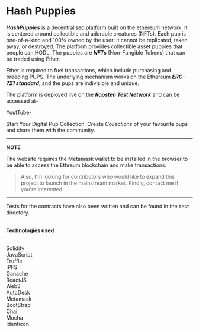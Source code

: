 # Hash Puppies

***HashPuppies*** is a decentralised platform built on the ethereum network. It is centered around collectible and adorable creatures (NFTs). Each pup is one-of-a-kind and 100% owned by the user; it cannot be replicated, taken away, or destroyed. The platform provides collectible asset puppies that people can HODL. The puppies are ***NFTs*** (Non-Fungible Tokens) that can be traded using Ether.

Ether is required to fuel transactions, which include purchasing and breeding PUPS. The underlying mechanism works on the Ethereum ***ERC-721 standard***, and the pups are indivisible and unique.

The platform is deployed live on the ***Ropsten Test Network*** and can be accessed at-

YoutTube-


Start Your Digital Pup Collection. Create *Collections* of your favourite pups and share them with the community.


---

**NOTE**

The website requires the Metamask wallet to be installed in the browser to be able to access the Ethreum blockchain and make transactions.

> Also, I'm looking for contributors who would like to expand this project to launch in the mainstream market. Kindly, contact me if you're interested.

---

Tests for the contracts have also been written and can be found in the `test` directory.

<br/>
<b>Technologies used</b>

<br/>
<br/>

Solidity
<br/>
JavaScript
<br/>
Truffle
<br/>
IPFS
<br/>
Ganache
<br/>
ReactJS
<br/>
Web3
<br/>
AutoDesk
<br/>
Metamask
<br/>
BootStrap
<br/>
Chai
<br/>
Mocha
<br/>
Identicon
